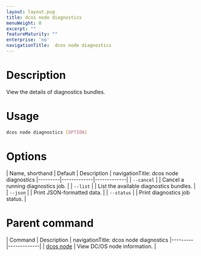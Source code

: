 ```yaml
---
layout: layout.pug
title: dcos node diagnostics
menuWeight: 0
excerpt: ""
featureMaturity: ""
enterprise: 'no'
navigationTitle:  dcos node diagnostics
---
```


<!-- This source repo for this topic is https://github.com/dcos/dcos-docs -->

    
# Description
View the details of diagnostics bundles.

# Usage

```bash
dcos node diagnostics [OPTION]
```

# Options

| Name, shorthand | Default | Description |
navigationTitle:  dcos node diagnostics
|---------|-------------|-------------|
| `--cancel`   |             | Cancel a running diagnostics job. |
| `--list`   |             |  List the available diagnostics bundles. |
| `--json`   |             |  Print JSON-formatted data. |
| `--status`   |             |  Print diagnostics job status. |

# Parent command

| Command | Description |
navigationTitle:  dcos node diagnostics
|---------|-------------|
| [dcos node](/docs/1.9/cli/command-reference/dcos-node/) | View DC/OS node information. | 

<!-- # Examples -->

